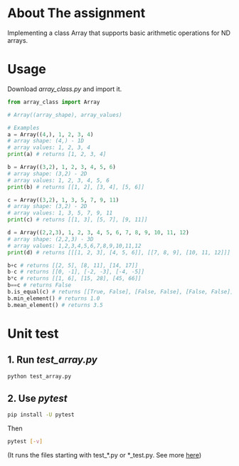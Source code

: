 # About The assignment

Implementing a class Array that supports basic arithmetic operations for ND arrays.



# Usage
Download *array_class.py* and import it.
```python
from array_class import Array

# Array((array_shape), array_values)

# Examples
a = Array((4,), 1, 2, 3, 4) 
# array shape: (4,) - 1D
# array values: 1, 2, 3, 4
print(a) # returns [1, 2, 3, 4]

b = Array((3,2), 1, 2, 3, 4, 5, 6) 
# array shape: (3,2) - 2D
# array values: 1, 2, 3, 4, 5, 6
print(b) # returns [[1, 2], [3, 4], [5, 6]]

c = Array((3,2), 1, 3, 5, 7, 9, 11)
# array shape: (3,2) - 2D
# array values: 1, 3, 5, 7, 9, 11
print(c) # returns [[1, 3], [5, 7], [9, 11]]

d = Array((2,2,3), 1, 2, 3, 4, 5, 6, 7, 8, 9, 10, 11, 12) 
# array shape: (2,2,3) - 3D
# array values: 1,2,3,4,5,6,7,8,9,10,11,12
print(d) # returns [[[1, 2, 3], [4, 5, 6]], [[7, 8, 9], [10, 11, 12]]]

b+c # returns [[2, 5], [8, 11], [14, 17]]
b-c # returns [[0, -1], [-2, -3], [-4, -5]]
b*c # returns [[1, 6], [15, 28], [45, 66]]
b==c # returns False
b.is_equal(c) # returns [[True, False], [False, False], [False, False]] # element-wise comparison
b.min_element() # returns 1.0
b.mean_element() # returns 3.5
```

# Unit test
## 1. Run *test_array.py*
```bash
python test_array.py
```
## 2. Use *pytest*
```bash
pip install -U pytest
```
Then
```bash
pytest [-v]
```
(It runs the files starting with test_*.py or *_test.py. See more [here](https://docs.pytest.org/en/7.1.x/getting-started.html))
